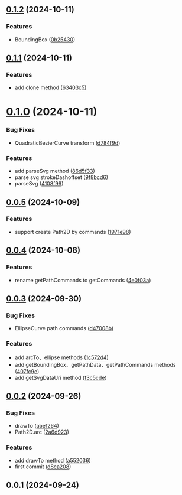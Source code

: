 ## [0.1.2](https://github.com/qq15725/modern-path2d/compare/v0.1.1...v0.1.2) (2024-10-11)


### Features

* BoundingBox ([0b25430](https://github.com/qq15725/modern-path2d/commit/0b2543071713aa187efc283ea887969726378946))



## [0.1.1](https://github.com/qq15725/modern-path2d/compare/v0.1.0...v0.1.1) (2024-10-11)


### Features

* add clone method ([63403c5](https://github.com/qq15725/modern-path2d/commit/63403c5dc4a8c4c56c074f142fe71a41623ab68c))



# [0.1.0](https://github.com/qq15725/modern-path2d/compare/v0.0.5...v0.1.0) (2024-10-11)


### Bug Fixes

* QuadraticBezierCurve transform ([d784f9d](https://github.com/qq15725/modern-path2d/commit/d784f9d685dbd2bccf4557ef3aac8bbade6ea869))


### Features

* add parseSvg method ([86d5f33](https://github.com/qq15725/modern-path2d/commit/86d5f3398d563d37ab2a8460e1e50b6b4ce13dd6))
* parse svg strokeDashoffset ([9f8bcd6](https://github.com/qq15725/modern-path2d/commit/9f8bcd65c15e487028397debaa63eb6b94159c85))
* parseSvg ([4108f99](https://github.com/qq15725/modern-path2d/commit/4108f994c5def25853eb90b09ffa8d6ac2226af5))



## [0.0.5](https://github.com/qq15725/modern-path2d/compare/v0.0.4...v0.0.5) (2024-10-09)


### Features

* support create Path2D by commands ([1971e98](https://github.com/qq15725/modern-path2d/commit/1971e9876cb27f28770c6c66938583ff25dd5f2f))



## [0.0.4](https://github.com/qq15725/modern-path2d/compare/v0.0.3...v0.0.4) (2024-10-08)


### Features

* rename getPathCommands to getCommands ([4e0f03a](https://github.com/qq15725/modern-path2d/commit/4e0f03a7e75df082eb42f41fe5fd2b8b053ddd7b))



## [0.0.3](https://github.com/qq15725/modern-path2d/compare/v0.0.2...v0.0.3) (2024-09-30)


### Bug Fixes

* EllipseCurve path commands ([d47008b](https://github.com/qq15725/modern-path2d/commit/d47008b8b10500822c9b5ba442c0c7d80a316246))


### Features

* add arcTo、ellipse methods ([1c572d4](https://github.com/qq15725/modern-path2d/commit/1c572d43a465c5b6931eb99d067291ef2584a4e2))
* add getBoundingBox、getPathData、getPathCommands methods ([407fc9e](https://github.com/qq15725/modern-path2d/commit/407fc9ee39f1cd695c41c03f51f05c64c9fdc4d7))
* add getSvgDataUri method ([f3c5cde](https://github.com/qq15725/modern-path2d/commit/f3c5cde4cc86d16ce747d8939ada6c66c4a6f2ba))



## [0.0.2](https://github.com/qq15725/modern-path2d/compare/v0.0.1...v0.0.2) (2024-09-26)


### Bug Fixes

* drawTo ([abe1264](https://github.com/qq15725/modern-path2d/commit/abe126452895351ec4b458264fa56434cbd130a1))
* Path2D.arc ([2a6d923](https://github.com/qq15725/modern-path2d/commit/2a6d92386187f76fcccc19836fe3449ce570eeeb))


### Features

* add drawTo method ([a552036](https://github.com/qq15725/modern-path2d/commit/a5520368adad1fc4901795e51ba262f76c839fcc))
* first commit ([d8ca208](https://github.com/qq15725/modern-path2d/commit/d8ca208f5a87e38b6217623c4f2033ad9d8c5b09))



## 0.0.1 (2024-09-24)



